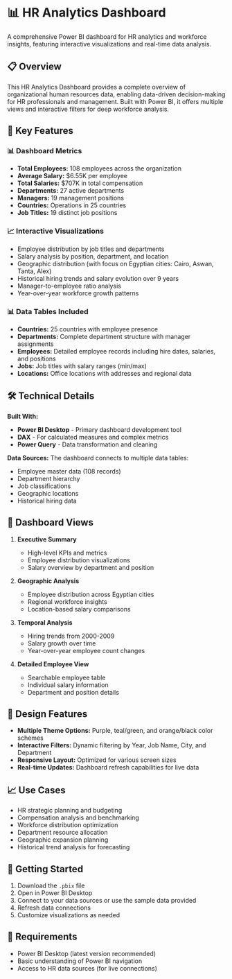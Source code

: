 # 📊 HR Analytics Dashboard

A comprehensive Power BI dashboard for HR analytics and workforce insights, featuring interactive visualizations and real-time data analysis.

## 📋 Overview

This HR Analytics Dashboard provides a complete overview of organizational human resources data, enabling data-driven decision-making for HR professionals and management. Built with Power BI, it offers multiple views and interactive filters for deep workforce analysis.

## 🎯 Key Features

### 📊 Dashboard Metrics
- **Total Employees:** 108 employees across the organization
- **Average Salary:** $6.55K per employee
- **Total Salaries:** $707K in total compensation
- **Departments:** 27 active departments
- **Managers:** 19 management positions
- **Countries:** Operations in 25 countries
- **Job Titles:** 19 distinct job positions

### 📈 Interactive Visualizations
- Employee distribution by job titles and departments
- Salary analysis by position, department, and location
- Geographic distribution (with focus on Egyptian cities: Cairo, Aswan, Tanta, Alex)
- Historical hiring trends and salary evolution over 9 years
- Manager-to-employee ratio analysis
- Year-over-year workforce growth patterns

### 📊 Data Tables Included
- **Countries:** 25 countries with employee presence
- **Departments:** Complete department structure with manager assignments
- **Employees:** Detailed employee records including hire dates, salaries, and positions
- **Jobs:** Job titles with salary ranges (min/max)
- **Locations:** Office locations with addresses and regional data

## 🛠️ Technical Details

**Built With:**
- **Power BI Desktop** - Primary dashboard development tool
- **DAX** - For calculated measures and complex metrics
- **Power Query** - Data transformation and cleaning

**Data Sources:**
The dashboard connects to multiple data tables:
- Employee master data (108 records)
- Department hierarchy
- Job classifications
- Geographic locations
- Historical hiring data

## 📱 Dashboard Views

1. **Executive Summary**
   - High-level KPIs and metrics
   - Employee distribution visualizations
   - Salary overview by department and position

2. **Geographic Analysis**
   - Employee distribution across Egyptian cities
   - Regional workforce insights
   - Location-based salary comparisons

3. **Temporal Analysis**
   - Hiring trends from 2000-2009
   - Salary growth over time
   - Year-over-year employee count changes

4. **Detailed Employee View**
   - Searchable employee table
   - Individual salary information
   - Department and position details

## 🎨 Design Features

- **Multiple Theme Options:** Purple, teal/green, and orange/black color schemes
- **Interactive Filters:** Dynamic filtering by Year, Job Name, City, and Department
- **Responsive Layout:** Optimized for various screen sizes
- **Real-time Updates:** Dashboard refresh capabilities for live data

## 📈 Use Cases

- HR strategic planning and budgeting
- Compensation analysis and benchmarking
- Workforce distribution optimization
- Department resource allocation
- Geographic expansion planning
- Historical trend analysis for forecasting

## 🚀 Getting Started

1. Download the `.pbix` file
2. Open in Power BI Desktop
3. Connect to your data sources or use the sample data provided
4. Refresh data connections
5. Customize visualizations as needed

## 📝 Requirements

- Power BI Desktop (latest version recommended)
- Basic understanding of Power BI navigation
- Access to HR data sources (for live connections)
